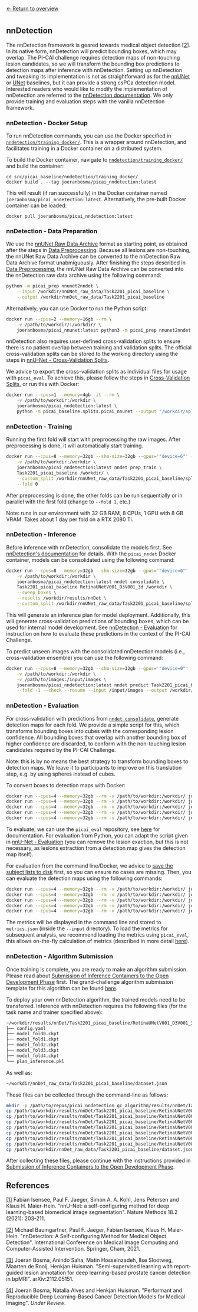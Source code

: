 [← Return to overview](https://github.com/DIAGNijmegen/picai_baseline#baseline-ai-models-for-prostate-cancer-detection-in-mri)

#

## nnDetection
The nnDetection framework is geared towards medical object detection [[2]](https://github.com/DIAGNijmegen/picai_baseline#2). In its native form, nnDetection will predict bounding boxes, which may overlap. The PI-CAI challenge requires detection maps of non-touching lesion candidates, so we will transform the bounding box predictions to detection maps after inference with nnDetection. Setting up nnDetection and tweaking its implementation is not as straightforward as for the [nnUNet](nnunet_baseline.md) or [UNet](unet_baseline.md) baselines, but it can provide a strong csPCa detection model. Interested readers who would like to modify the implementation of nnDetection are referred to the [nnDetection documentation](https://github.com/MIC-DKFZ/nnDetection/). We only provide training and evaluation steps with the vanilla nnDetection framework.


### nnDetection - Docker Setup
To run nnDetection commands, you can use the Docker specified in [`nndetection/training_docker/`](src/picai_baseline/nndetection/training_docker/). This is a wrapper around nnDetection, and facilitates training in a Docker container on a distributed system.

To build the Docker container, navigate to [`nndetection/training_docker/`](src/picai_baseline/nndetection/training_docker/) and build the container:

```
cd src/picai_baseline/nndetection/training_docker/
docker build . --tag joeranbosma/picai_nndetection:latest
```

This will result (if ran successfully) in the Docker container named `joeranbosma/picai_nndetection:latest`. Alternatively, the pre-built Docker container can be loaded:

```
docker pull joeranbosma/picai_nndetection:latest
```


### nnDetection - Data Preparation
We use the [nnUNet Raw Data Archive][nnunet-archive] format as starting point, as obtained after the steps in [Data Preprocessing](https://github.com/DIAGNijmegen/picai_baseline#data-preprocessing). Because all lesions are non-touching, the nnUNet Raw Data Archive can be converted to the nnDetection Raw Data Archive format unabmiguously. After finishing the steps described in [Data Preprocessing](https://github.com/DIAGNijmegen/picai_baseline#data-preprocessing), the nnUNet Raw Data Archive can be converted into the nnDetection raw data archive using the following command:

```bash
python -m picai_prep nnunet2nndet \
    --input /workdir/nnUNet_raw_data/Task2201_picai_baseline \
    --output /workdir/nnDet_raw_data/Task2201_picai_baseline
```

Alternatively, you can use Docker to run the Python script:

```bash
docker run --cpus=2 --memory=16gb --rm \
    -v /path/to/workdir/:/workdir/ \
    joeranbosma/picai_nnunet:latest python3 -m picai_prep nnunet2nndet --input /workdir/nnUNet_raw_data/Task2201_picai_baseline --output /workdir/nnDet_raw_data/Task2201_picai_baseline
```

nnDetection also requires user-defined cross-validation splits to ensure there is no patient overlap between training and validation splits. The official cross-validation splits can be stored to the working directory using the steps in [nnU-Net - Cross-Validation Splits](nnunet_baseline.md#nnu-net---cross-validation-splits).

We advice to export the cross-validation splits as individual files for usage with `picai_eval`. To achieve this, please follow the steps in [Cross-Validation Splits](https://github.com/DIAGNijmegen/picai_baseline#cross-validation-splits), or run this with Docker:

```bash
docker run --cpus=1 --memory=4gb -it --rm \
    -v /path/to/workdir:/workdir \
    joeranbosma/picai_nndetection:latest \
    python -m picai_baseline.splits.picai_nnunet --output "/workdir/splits/picai_nnunet"
```


### nnDetection - Training
Running the first fold will start with preprocessing the raw images. After preprocessing is done, it will automatically start training.

```bash
docker run --cpus=8 --memory=32gb --shm-size=32gb --gpus='"device=6"' -it --rm \
    -v /path/to/workdir:/workdir \
    joeranbosma/picai_nndetection:latest nndet prep_train \
    Task2201_picai_baseline /workdir/ \
    --custom_split /workdir/nnUNet_raw_data/Task2201_picai_baseline/splits.json \
    --fold 0
```

After preprocessing is done, the other folds can be run sequentially or in parallel with the first fold (change to `--fold 1`, etc.)

Note: runs in our environment with 32 GB RAM, 8 CPUs, 1 GPU with 8 GB VRAM. Takes about 1 day per fold on a RTX 2080 Ti.


### nnDetection - Inference
Before inference with nnDetection, consolidate the models first. See [nnDetection's documentation](https://github.com/MIC-DKFZ/nnDetection/#inference) for details. With the `picai_nndet` Docker container, models can be consolidated using the following command:

```bash
docker run --cpus=8 --memory=32gb --shm-size=32gb --gpus='"device=0"' -it --rm \
    -v /path/to/workdir:/workdir \
    joeranbosma/picai_nndetection:latest nndet consolidate \
    Task2201_picai_baseline RetinaUNetV001_D3V001_3d /workdir \
    --sweep_boxes \
    --results /workdir/results/nnDet \
    --custom_split /workdir/nnUNet_raw_data/Task2201_picai_baseline/splits.json
```

This will generate an inference plan for model deployment. Additionally, this will generate cross-validation predictions of bounding boxes, which can be used for internal model development. See [nnDetection - Evaluation](#nndetection---evaluation) for instruction on how to evaluate these predictions in the context of the PI-CAI Challenge.

To predict unseen images with the consolidated nnDetection models (i.e., cross-validation ensemble) you can use the following command:

```bash
docker run --cpus=8 --memory=32gb --shm-size=32gb --gpus='"device=0"' -it --rm \
    -v /path/to/workdir:/workdir \
    -v /path/to/images:/input/images \
    joeranbosma/picai_nndetection:latest nndet predict Task2201_picai_baseline RetinaUNetV001_D3V001_3d /workdir \
    --fold -1 --check --resume --input /input/images --output /workdir/predictions/ --results /workdir/results/nnDet
```


### nnDetection - Evaluation
For cross-validation with predictions from [`nndet consolidate`](#nndetection---inference), generate detection maps for each fold. We provide a simple script for this, which transforms bounding boxes into cubes with the corresponding lesion confidence. All bounding boxes that overlap with another bounding box of higher confidence are discarded, to conform with the non-touching lesion candidates required by the PI-CAI Challenge.

Note: this is by no means the best strategy to transform bounding boxes to detection maps. We leave it to participants to improve on this translation step, e.g. by using spheres instead of cubes.

To convert boxes to detection maps with Docker:

```bash
docker run --cpus=4 --memory=32gb --rm -v /path/to/workdir:/workdir/ joeranbosma/picai_nndetection:latest python /opt/code/nndet_generate_detection_maps.py --input /workdir/results/nnDet/Task2201_picai_baseline/RetinaUNetV001_D3V001_3d/fold0/val_predictions
docker run --cpus=4 --memory=32gb --rm -v /path/to/workdir:/workdir/ joeranbosma/picai_nndetection:latest python /opt/code/nndet_generate_detection_maps.py --input /workdir/results/nnDet/Task2201_picai_baseline/RetinaUNetV001_D3V001_3d/fold1/val_predictions
docker run --cpus=4 --memory=32gb --rm -v /path/to/workdir:/workdir/ joeranbosma/picai_nndetection:latest python /opt/code/nndet_generate_detection_maps.py --input /workdir/results/nnDet/Task2201_picai_baseline/RetinaUNetV001_D3V001_3d/fold2/val_predictions
docker run --cpus=4 --memory=32gb --rm -v /path/to/workdir:/workdir/ joeranbosma/picai_nndetection:latest python /opt/code/nndet_generate_detection_maps.py --input /workdir/results/nnDet/Task2201_picai_baseline/RetinaUNetV001_D3V001_3d/fold3/val_predictions
docker run --cpus=4 --memory=32gb --rm -v /path/to/workdir:/workdir/ joeranbosma/picai_nndetection:latest python /opt/code/nndet_generate_detection_maps.py --input /workdir/results/nnDet/Task2201_picai_baseline/RetinaUNetV001_D3V001_3d/fold4/val_predictions
```

To evaluate, we can use the `picai_eval` repository, see [here](https://github.com/DIAGNijmegen/picai_eval) for documentation. For evaluation from Python, you can adapt the script given in [nnU-Net - Evaluation](nnunet_baseline.md#nnu-net---evaluation) (you can remove the lesion exaction, but this is not necessary, as lesions extraction from a detection map gives the detection map itself).

For evaluation from the command line/Docker, we advice to [save the subject lists to disk](https://github.com/DIAGNijmegen/picai_baseline#cross-validation-splits) first, so you can ensure no cases are missing. Then, you can evaluate the detection maps using the following commands:

```bash
docker run --cpus=4 --memory=32gb --rm -v /path/to/workdir:/workdir/ joeranbosma/picai_nndetection:latest python -m picai_eval --input /workdir/results/nnDet/Task2201_picai_baseline/RetinaUNetV001_D3V001_3d/fold0/val_predictions_detection_maps --labels /workdir/nnUNet_raw_data/Task2201_picai_baseline/labelsTr/ --subject_list /workdir/splits/picai_nnunet/ds-config-valid-fold-0.json
docker run --cpus=4 --memory=32gb --rm -v /path/to/workdir:/workdir/ joeranbosma/picai_nndetection:latest python -m picai_eval --input /workdir/results/nnDet/Task2201_picai_baseline/RetinaUNetV001_D3V001_3d/fold1/val_predictions_detection_maps --labels /workdir/nnUNet_raw_data/Task2201_picai_baseline/labelsTr/ --subject_list /workdir/splits/picai_nnunet/ds-config-valid-fold-1.json
docker run --cpus=4 --memory=32gb --rm -v /path/to/workdir:/workdir/ joeranbosma/picai_nndetection:latest python -m picai_eval --input /workdir/results/nnDet/Task2201_picai_baseline/RetinaUNetV001_D3V001_3d/fold2/val_predictions_detection_maps --labels /workdir/nnUNet_raw_data/Task2201_picai_baseline/labelsTr/ --subject_list /workdir/splits/picai_nnunet/ds-config-valid-fold-2.json
docker run --cpus=4 --memory=32gb --rm -v /path/to/workdir:/workdir/ joeranbosma/picai_nndetection:latest python -m picai_eval --input /workdir/results/nnDet/Task2201_picai_baseline/RetinaUNetV001_D3V001_3d/fold3/val_predictions_detection_maps --labels /workdir/nnUNet_raw_data/Task2201_picai_baseline/labelsTr/ --subject_list /workdir/splits/picai_nnunet/ds-config-valid-fold-3.json
docker run --cpus=4 --memory=32gb --rm -v /path/to/workdir:/workdir/ joeranbosma/picai_nndetection:latest python -m picai_eval --input /workdir/results/nnDet/Task2201_picai_baseline/RetinaUNetV001_D3V001_3d/fold4/val_predictions_detection_maps --labels /workdir/nnUNet_raw_data/Task2201_picai_baseline/labelsTr/ --subject_list /workdir/splits/picai_nnunet/ds-config-valid-fold-4.json
```

The metrics will be displayed in the command line and stored to `metrics.json` (inside the `--input` directory). To load the metrics for subsequent analysis, we recommend loading the metrics using `picai_eval`, this allows on-the-fly calculation of metrics (described in more detail [here](https://github.com/DIAGNijmegen/picai_eval#accessing-metrics-after-evaluation)).


### nnDetection - Algorithm Submission
Once training is complete, you are ready to make an algorithm submission. Please read about [Submission of Inference Containers to the Open Development Phase](https://pi-cai.grand-challenge.org/ai-algorithm-submissions/) first. The grand-challenge algorithm submission template for this algorithm can be found [here](https://github.com/DIAGNijmegen/picai_nndetection_gc_algorithm).

To deploy your own nnDetection algorithm, the trained models need to be transferred. Inference with nnDetection requires the following files (for the task name and trainer specified above):

```bash
~/workdir/results/nnDet/Task2201_picai_baseline/RetinaUNetV001_D3V001_3d/consolidated
├── config.yaml
├── model_fold0.ckpt
├── model_fold1.ckpt
├── model_fold2.ckpt
├── model_fold3.ckpt
├── model_fold4.ckpt
└── plan_inference.pkl
```

As well as:

```bash
~/workdir/nnDet_raw_data/Task2201_picai_baseline/dataset.json
```


These files can be collected through the command-line as follows:

```bash
mkdir -p /path/to/repos/picai_nndetection_gc_algorithm/results/nnDet/Task2201_picai_baseline/RetinaUNetV001_D3V001_3d/consolidated
cp /path/to/workdir/results/nnDet/Task2201_picai_baseline/RetinaUNetV001_D3V001_3d/consolidated/config.yaml /path/to/repos/picai_nndetection_gc_algorithm/results/nnDet/Task2201_picai_baseline/RetinaUNetV001_D3V001_3d/consolidated/config.yaml
cp /path/to/workdir/results/nnDet/Task2201_picai_baseline/RetinaUNetV001_D3V001_3d/consolidated/model_fold0.ckpt /path/to/repos/picai_nndetection_gc_algorithm/results/nnDet/Task2201_picai_baseline/RetinaUNetV001_D3V001_3d/consolidated/model_fold0.ckpt
cp /path/to/workdir/results/nnDet/Task2201_picai_baseline/RetinaUNetV001_D3V001_3d/consolidated/model_fold1.ckpt /path/to/repos/picai_nndetection_gc_algorithm/results/nnDet/Task2201_picai_baseline/RetinaUNetV001_D3V001_3d/consolidated/model_fold1.ckpt
cp /path/to/workdir/results/nnDet/Task2201_picai_baseline/RetinaUNetV001_D3V001_3d/consolidated/model_fold2.ckpt /path/to/repos/picai_nndetection_gc_algorithm/results/nnDet/Task2201_picai_baseline/RetinaUNetV001_D3V001_3d/consolidated/model_fold2.ckpt
cp /path/to/workdir/results/nnDet/Task2201_picai_baseline/RetinaUNetV001_D3V001_3d/consolidated/model_fold3.ckpt /path/to/repos/picai_nndetection_gc_algorithm/results/nnDet/Task2201_picai_baseline/RetinaUNetV001_D3V001_3d/consolidated/model_fold3.ckpt
cp /path/to/workdir/results/nnDet/Task2201_picai_baseline/RetinaUNetV001_D3V001_3d/consolidated/model_fold4.ckpt /path/to/repos/picai_nndetection_gc_algorithm/results/nnDet/Task2201_picai_baseline/RetinaUNetV001_D3V001_3d/consolidated/model_fold4.ckpt
cp /path/to/workdir/results/nnDet/Task2201_picai_baseline/RetinaUNetV001_D3V001_3d/consolidated/plan_inference.pkl /path/to/repos/picai_nndetection_gc_algorithm/results/nnDet/Task2201_picai_baseline/RetinaUNetV001_D3V001_3d/consolidated/plan_inference.pkl
cp /path/to/workdir/nnDet_raw_data/Task2201_picai_baseline/dataset.json /path/to/repos/picai_nndetection_gc_algorithm/results/nnDet/Task2201_picai_baseline/dataset.json
```

After collecting these files, please continue with the instructions provided in [Submission of Inference Containers to the Open Development Phase](https://pi-cai.grand-challenge.org/ai-algorithm-submissions/).


## References
<a id="1" href="https://www.nature.com/articles/s41592-020-01008-z">[1]</a> 
Fabian Isensee, Paul F. Jaeger, Simon A. A. Kohl, Jens Petersen and Klaus H. Maier-Hein. "nnU-Net: a self-configuring method for deep learning-based biomedical image segmentation". Nature Methods 18.2 (2021): 203-211.

<a id="2" href="https://link.springer.com/chapter/10.1007/978-3-030-87240-3_51">[2]</a> 
Michael Baumgartner, Paul F. Jaeger, Fabian Isensee, Klaus H. Maier-Hein. "nnDetection: A Self-configuring Method for Medical Object Detection". International Conference on Medical Image Computing and Computer-Assisted Intervention. Springer, Cham, 2021.

<a id="3" href="https://arxiv.org/abs/2112.05151">[3]</a> 
Joeran Bosma, Anindo Saha, Matin Hosseinzadeh, Ilse Slootweg, Maarten de Rooij, Henkjan Huisman. "Semi-supervised learning with report-guided lesion annotation for deep learning-based prostate cancer detection in bpMRI". arXiv:2112.05151.

<a id="4" href="#">[4]</a> 
Joeran Bosma, Natalia Alves and Henkjan Huisman. "Performant and Reproducible Deep Learning-Based Cancer Detection Models for Medical Imaging". _Under Review_.

[nnunet-archive]: https://github.com/MIC-DKFZ/nnUNet/blob/master/documentation/dataset_conversion.md
